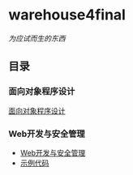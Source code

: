 # warehouse4final

*为应试而生的东西*

## 目录
### 面向对象程序设计
[面向对象程序设计](../2020-06-25-oto.md)
### Web开发与安全管理
 - [Web开发与安全管理](../2020-06-30-web.md)
 - [示例代码](../2020-06-30-webhtml.md)
